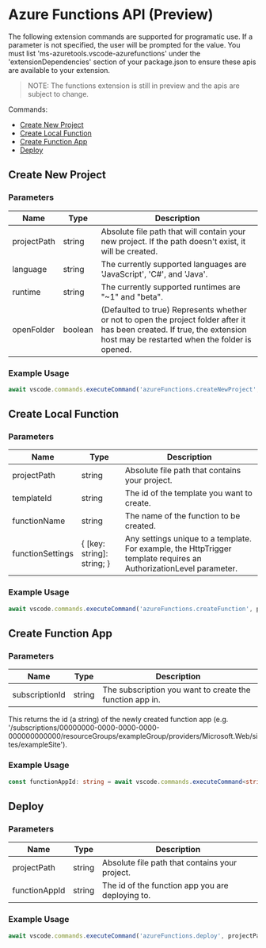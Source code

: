 # Azure Functions API (Preview)

The following extension commands are supported for programatic use. If a parameter is not specified, the user will be prompted for the value. You must list 'ms-azuretools.vscode-azurefunctions' under the 'extensionDependencies' section of your package.json to ensure these apis are available to your extension.
> NOTE: The functions extension is still in preview and the apis are subject to change.

Commands:
* [Create New Project](#create-new-project)
* [Create Local Function](#create-local-function)
* [Create Function App](#create-function-app)
* [Deploy](#deploy)

## Create New Project

### Parameters

|Name|Type|Description|
|---|---|---|
|projectPath|string|Absolute file path that will contain your new project. If the path doesn't exist, it will be created.|
|language|string|The currently supported languages are 'JavaScript', 'C#', and 'Java'.|
|runtime|string|The currently supported runtimes are "~1" and "beta".|
|openFolder|boolean|(Defaulted to true) Represents whether or not to open the project folder after it has been created. If true, the extension host may be restarted when the folder is opened.|

### Example Usage

```typescript
await vscode.commands.executeCommand('azureFunctions.createNewProject', projectPath, 'JavaScript', "~1", false /* openFolder */);
```

## Create Local Function

### Parameters

|Name|Type|Description|
|---|---|---|
|projectPath|string|Absolute file path that contains your project.|
|templateId|string|The id of the template you want to create.|
|functionName|string|The name of the function to be created.|
|functionSettings|{ [key: string]: string; }|Any settings unique to a template. For example, the HttpTrigger template requires an AuthorizationLevel parameter.|

### Example Usage

```typescript
await vscode.commands.executeCommand('azureFunctions.createFunction', projectPath, 'HttpTrigger-JavaScript', 'HttpTrigger1', { authLevel: 'Anonymous' });
```

## Create Function App

### Parameters

|Name|Type|Description|
|---|---|---|
|subscriptionId|string|The subscription you want to create the function app in.|

This returns the id (a string) of the newly created function app (e.g. '/subscriptions/00000000-0000-0000-0000-000000000000/resourceGroups/exampleGroup/providers/Microsoft.Web/sites/exampleSite').

### Example Usage

```typescript
const functionAppId: string = await vscode.commands.executeCommand<string>('azureFunctions.createFunctionApp', '00000000-0000-0000-0000-000000000000');
```

## Deploy

### Parameters

|Name|Type|Description|
|---|---|---|
|projectPath|string|Absolute file path that contains your project.|
|functionAppId|string|The id of the function app you are deploying to.|

### Example Usage

```typescript
await vscode.commands.executeCommand('azureFunctions.deploy', projectPath, '/subscriptions/00000000-0000-0000-0000-000000000000/resourceGroups/exampleGroup/providers/Microsoft.Web/sites/exampleSite');
```
